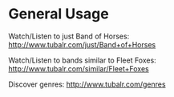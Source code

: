# General Usage
Watch/Listen to just Band of Horses:
http://www.tubalr.com/just/Band+of+Horses

Watch/Listen to bands similar to Fleet Foxes:
http://www.tubalr.com/similar/Fleet+Foxes

Discover genres:
http://www.tubalr.com/genres